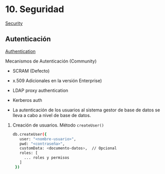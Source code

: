 # 10. Seguridad

[Security](https://docs.mongodb.com/manual/security/index.html)

## Autenticación

[Authentication](https://docs.mongodb.com/manual/core/authentication/)

Mecanismos de Autenticación (Community)

* SCRAM (Defecto)
* x.509
Adicionales en la versión Enterprise)
* LDAP proxy authentication
* Kerberos auth

* La autenticación de los usuarios al sistema gestor de base de datos se lleva a cabo a nivel de base de datos.

1. Creación de usuarios.
   Método `createUser()`
   
   ```sh
   db.createUser({
      user: "<nombre-usuario>",
      pwd: "<contraseña>",
      customData: <documento-datos>,  // Opcional
      roles: [
        ... roles y permisos
      ]
    })
   ```



